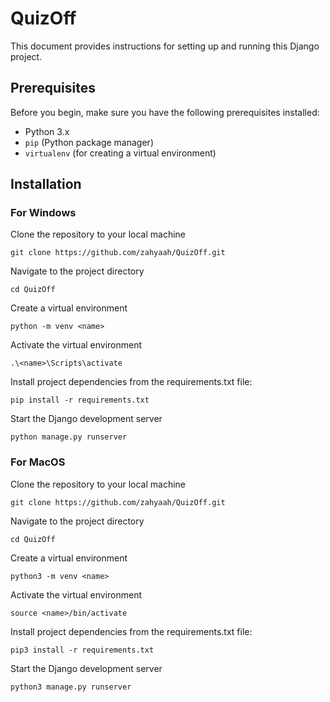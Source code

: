 
# QuizOff

This document provides instructions for setting up and running this Django project.

## Prerequisites

Before you begin, make sure you have the following prerequisites installed:

- Python 3.x
- `pip` (Python package manager)
- `virtualenv` (for creating a virtual environment)

## Installation

### For Windows

Clone the repository to your local machine

    git clone https://github.com/zahyaah/QuizOff.git

Navigate to the project directory 
    
    cd QuizOff

Create a virtual environment

    python -m venv <name>

Activate the virtual environment
    
    .\<name>\Scripts\activate

Install project dependencies from the requirements.txt file:

    pip install -r requirements.txt

Start the Django development server

    python manage.py runserver

### For MacOS

Clone the repository to your local machine

    git clone https://github.com/zahyaah/QuizOff.git

Navigate to the project directory 
    
    cd QuizOff

Create a virtual environment 

    python3 -m venv <name>

Activate the virtual environment
    
    source <name>/bin/activate

Install project dependencies from the requirements.txt file:

    pip3 install -r requirements.txt

Start the Django development server

    python3 manage.py runserver

